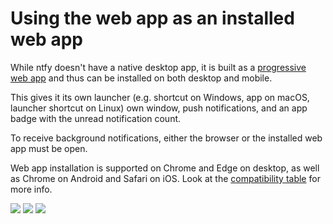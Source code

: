 # Using the web app as an installed web app

While ntfy doesn't have a native desktop app, it is built as a [progressive web app](https://developer.mozilla.org/en-US/docs/Web/Progressive_web_apps)
and thus can be installed on both desktop and mobile.

This gives it its own launcher (e.g. shortcut on Windows, app on macOS, launcher shortcut on Linux) own window,
push notifications, and an app badge with the unread notification count.

To receive background notifications, either the browser or the installed web app must be open.

<!-- TODO: (Q4 2023) Safari 17 / macOS 14 Sonoma supports installable PWAs too -->

Web app installation is supported on Chrome and Edge on desktop, as well as Chrome on Android and Safari on iOS.
Look at the [compatibility table](https://caniuse.com/web-app-manifest) for more info.



<div id="pwa-screenshots" class="screenshots">
    <a href="../../static/img/pwa.png"><img src="../../static/img/pwa.png"/></a> 
    <a href="../../static/img/pwa-install.png"><img src="../../static/img/pwa-install.png"/></a>
    <a href="../../static/img/pwa-badge.png"><img src="../../static/img/pwa-badge.png"/></a>
</div>
